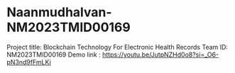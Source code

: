 # Naanmudhalvan-NM2023TMID00169
Project title: Blockchain Technology For Electronic Health Records
Team ID: NM2023TMID00169
Demo link : https://youtu.be/JutpNZHd0o8?si=_O6-pN3nd9fFmLKi

